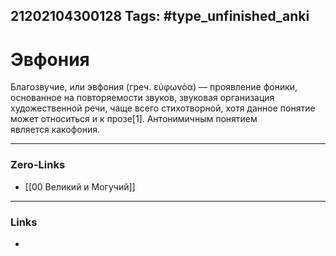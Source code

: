 21202104300128
Tags: #type_unfinished_anki 
---
# Эвфония

Благозвучие, или эвфония (греч. εὐφωνόα) — проявление фоники, основанное на повторяемости звуков, звуковая организация художественной речи, чаще всего стихотворной, хотя данное понятие может относиться и к прозе[1]. Антонимичным понятием является какофония.

---
### Zero-Links
- [[00 Великий и Могучий]]
---
### Links
-
